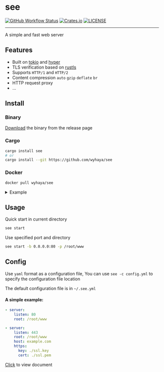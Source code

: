 
# see

[![GitHub Workflow Status](https://img.shields.io/github/workflow/status/wyhaya/see/Build?style=flat-square)](https://github.com/wyhaya/see/actions)
[![Crates.io](https://img.shields.io/crates/v/see.svg?style=flat-square)](https://crates.io/crates/see)
[![LICENSE](https://img.shields.io/crates/l/see.svg?style=flat-square)](https://github.com/wyhaya/see/blob/master/LICENSE)

---

A simple and fast web server

## Features

* Built on [tokio](https://github.com/tokio-rs/tokio) and [hyper](https://github.com/hyperium/hyper)
* TLS verification based on [rustls](https://github.com/ctz/rustls)
* Supports `HTTP/1` and `HTTP/2`
* Content compression `auto` `gzip` `deflate` `br`
* HTTP request proxy
* ...

## Install

### Binary

[Download](https://github.com/wyhaya/see/releases) the binary from the release page

### Cargo

```bash
cargo install see
# or
cargo install --git https://github.com/wyhaya/see
```

### Docker

```bash
docker pull wyhaya/see
```

<details>
    <summary>Example</summary>

---
Add the following to `config.yml`

```yml
- server:
    listen: 80
    echo: Hello world
```

```
mkdir see && vim see/config.yml
```

Run container

```bash
docker run -idt --name see -p 80:80 -p 443:443 -v '$PWD'/see:/ wyhaya/see
```

Open [localhost](http://127.0.0.1) and you should see `hello world`

</details>

## Usage

Quick start in current directory

```bash
see start
```

Use specified port and directory

```bash
see start -b 0.0.0.0:80 -p /root/www
```

## Config

Use `yaml` format as a configuration file, You can use `see -c config.yml` to specify the configuration file location

The default configuration file is in `~/.see.yml`

#### A simple example: 

```yaml
- server:
    listen: 80
    root: /root/www

- server:
    listen: 443
    root: /root/www
    host: example.com
    https:
      key: ./ssl.key
      cert: ./ssl.pem
```

[Click](./docs/config.md) to view document
